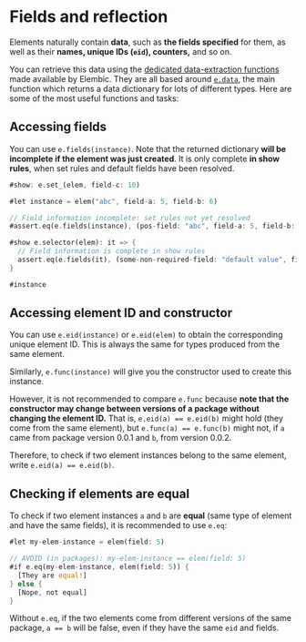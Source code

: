 # Fields and reflection

Elements naturally contain **data**, such as **the fields specified** for them, as well as their **names, unique IDs (`eid`), counters,** and so on.

You can retrieve this data using the [dedicated data-extraction functions](../../misc/reference/data.md) made available by Elembic. They are all based around [`e.data`](../../misc/reference/data.md#edata), the main function which returns a data dictionary for lots of different types. Here are some of the most useful functions and tasks:

## Accessing fields

You can use `e.fields(instance)`. Note that the returned dictionary **will be incomplete if the element was just created**. It is only complete **in show rules**, when set rules and default fields have been resolved.

```rs
#show: e.set_(elem, field-c: 10)

#let instance = elem("abc", field-a: 5, field-b: 6)

// Field information incomplete: set rules not yet resolved
#assert.eq(e.fields(instance), (pos-field: "abc", field-a: 5, field-b: 6))

#show e.selector(elem): it => {
  // Field information is complete in show rules
  assert.eq(e.fields(it), (some-non-required-field: "default value", field-c: 10, pos-field: "abc", field-a: 5, field-b: 6))
}

#instance
```

## Accessing element ID and constructor

You can use `e.eid(instance)` or `e.eid(elem)` to obtain the corresponding unique element ID. This is always the same for types produced from the same element.

Similarly, `e.func(instance)` will give you the constructor used to create this instance.

However, it is not recommended to compare `e.func` because **note that the constructor may change between versions of a package without changing the element ID.** That is, `e.eid(a) == e.eid(b)` might hold (they come from the same element), but `e.func(a) == e.func(b)` might not, if `a` came from package version 0.0.1 and `b`, from version 0.0.2.

Therefore, to check if two element instances belong to the same element, write `e.eid(a) == e.eid(b)`.

## Checking if elements are equal

To check if two element instances `a` and `b` are **equal** (same type of element and have the same fields), it is recommended to use `e.eq`:

```rs
#let my-elem-instance = elem(field: 5)

// AVOID (in packages): my-elem-instance == elem(field: 5)
#if e.eq(my-elem-instance, elem(field: 5)) {
  [They are equal!]
} else {
  [Nope, not equal]
}
```

Without `e.eq`, if the two elements come from different versions of the same package, `a == b` will be false, even if they have the same `eid` and fields.
